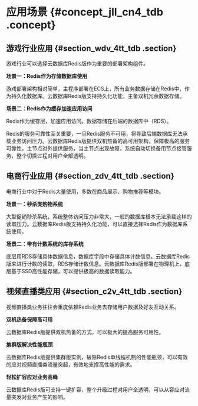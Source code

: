# 应用场景 {#concept_jll_cn4_tdb .concept}

## 游戏行业应用 {#section_wdv_4tt_tdb .section}

游戏行业可以选择云数据库Redis版作为重要的部署架构组件。

**场景一：Redis作为存储数据库使用**

游戏部署架构相对简单，主程序部署在ECS上，所有业务数据存储在Redis中，作为持久化数据库。云数据库Redis版支持持久化功能，主备双机冗余数据存储。

**场景二：Redis作为缓存加速应用访问**

Redis作为缓存层，加速应用访问。数据存储在后端的数据库中（RDS）。

Redis的服务可靠性至关重要，一旦Redis服务不可用，将导致后端数据库无法承载业务访问压力。云数据库Redis版提供双机热备的高可用架构，保障极高的服务可靠性。主节点对外提供服务，当主节点出现故障，系统自动切换备用节点接管服务，整个切换过程对用户全部透明。

## 电商行业应用 {#section_zdv_4tt_tdb .section}

电商行业中对于Redis大量使用，多数在商品展示、购物推荐等模块。

**场景一：秒杀类购物系统**

大型促销秒杀系统，系统整体访问压力非常大，一般的数据库根本无法承载这样的读取压力。云数据库Redis版支持持久化功能，可以直接选择Redis作为数据库系统使用。

**场景二：带有计数系统的库存系统**

底层用RDS存储具体数据信息，数据库字段中存储具体计数信息。云数据库Redis版来进行计数的读取，RDS存储计数信息。云数据库Redis版部署在物理机上，底层基于SSD高性能存储，可以提供极高的数据读取能力。

## 视频直播类应用 {#section_c2v_4tt_tdb .section}

视频直播类业务往往会重度依赖Redis业务去存储用户数据及好友互动关系。

**双机热备保障高可用**

云数据库Redis版提供双机热备的方式，可以极大的提高服务可用性。

**集群版解决性能瓶颈**

云数据库Redis版提供集群版实例，破除Redis单线程机制的性能瓶颈，可以有效的应对视频直播类流量突起，有效地支撑高性能的需求。

**轻松扩容应对业务高峰**

云数据库Redis版可支持一键扩容，整个升级过程对用户全透明，可以从容应对流量突发对业务产生的影响。

